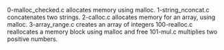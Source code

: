 0-malloc_checked.c allocates memory using malloc.
1-string_nconcat.c concatenates two strings.
2-calloc.c allocates memory for an array, using malloc.
3-array_range.c creates an array of integers
100-realloc.c reallocates a memory block using malloc and free
101-mul.c multiplies two positive numbers.
